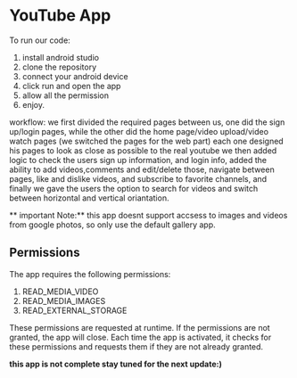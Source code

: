 # YouTube App

To run our code:
1. install android studio
2. clone the repository
3. connect your android device
4. click run and open the app
5. allow all the permission
6. enjoy.

workflow:
we first divided the required pages between us, one did the sign up/login pages,  while the other did the home page/video upload/video watch pages (we switched the pages for the web part)
each one designed his pages to look as close as possible to the real youtube
we then added logic to check the users sign up information, and login info, added the ability to add videos,comments and edit/delete those, navigate between pages, like and dislike videos, and subscribe to favorite channels, and finally we gave the users the option to search for videos and switch between horizontal and vertical oriantation. 

** important Note:**
this app doesnt support accsess to images and videos from google photos, so only use the default gallery app.

## Permissions
The app requires the following permissions:

1. READ_MEDIA_VIDEO
2. READ_MEDIA_IMAGES
3. READ_EXTERNAL_STORAGE

These permissions are requested at runtime. If the permissions are not granted, the app will close. Each time the app is activated, it checks for these permissions and requests them if they are not already granted.

**this app is not complete stay tuned for the next update:)**
